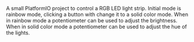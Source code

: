 A small PlatformIO project to control a RGB LED light strip.
Initial mode is rainbow mode, clicking a button with change it to a solid color mode.
When in rainbow mode a potentiometer can be used to adjust the brightness. When in solid color mode a potentiometer can be used to adjust the hue of the lights.
